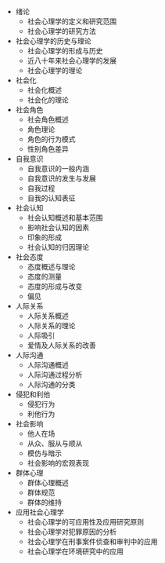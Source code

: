 * 绪论
  * 社会心理学的定义和研究范围
  * 社会心理学的研究方法
* 社会心理学的历史与理论
  * 社会心理学的形成与历史
  * 近八十年来社会心理学的发展
  * 社会心理学的理论
* 社会化
  * 社会化概述
  * 社会化的理论
* 社会角色
  * 社会角色概述
  * 角色理论
  * 角色的行为模式
  * 性别角色差异
* 自我意识
  * 自我意识的一般内涵
  * 自我意识的发生与发展
  * 自我过程
  * 自我的认知表征
* 社会认知
  * 社会认知概述和基本范围
  * 影响社会认知的因素
  * 印象的形成
  * 社会认知的归因理论
* 社会态度
  * 态度概述与理论
  * 态度的测量
  * 态度的形成与改变
  * 偏见
* 人际关系
  * 人际关系概述
  * 人际关系的理论
  * 人际吸引
  * 爱情及人际关系的改善
* 人际沟通
  * 人际沟通概述
  * 人际沟通过程分析
  * 人际沟通的分类
* 侵犯和利他
  * 侵犯行为
  * 利他行为
* 社会影响
  * 他人在场
  * 从众、服从与顺从
  * 模仿与暗示
  * 社会影响的宏观表现
* 群体心理
  * 群体心理概述
  * 群体规范
  * 群体的维持
* 应用社会心理学
  * 社会心理学的可应用性及应用研究原则
  * 社会心理学对犯罪原因的分析
  * 社会心理学在刑事案件侦查和审判中的应用
  * 社会心理学在环境研究中的应用
